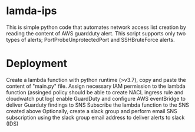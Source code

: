 # lamda-ips
This is simple python code that automates network access list creation by reading the content of AWS guardduty alert. This script supports only two types of alerts; PortProbeUnprotectedPort and SSHBruteForce alerts. 

# Deployment
Create a lambda function with python runtime (>v3.7), copy and paste the content of "main.py" file.
Assign necessary IAM permission to the lambda function (assinged policy should be able to create NACL ingress rule and cloudwatch put log)
enable GuardDuty and configure AWS eventBridge to deliver Guarduty findings to SNS
Subscribe the lambda function to the SNS created above
Optionally, create a slack group and perform email SNS subscription using the slack group email address to deliver alerts to slack (IDS)
